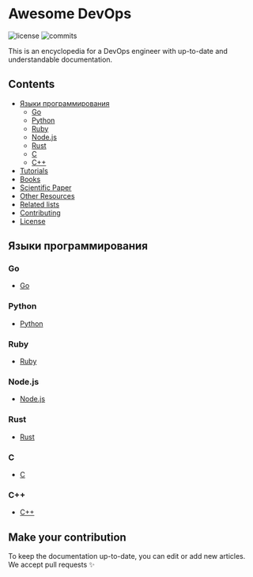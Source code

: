 # Awesome DevOps

![license](https://badgen.net/badge/license/MIT/green) ![commits](https://badgen.net/github/commits/znhv/awesome-devops)

This is an encyclopedia for a DevOps engineer 
with up-to-date and understandable documentation.

## Contents

* [Языки программирования](#языки-программирования)
    - [Go](#go)
    - [Python](#python)
    - [Ruby](#ruby)
    - [Node.js](#node.js)
    - [Rust](#rust)
    - [C](#c)
    - [C++](#c++)
* [Tutorials](#tutorials)
* [Books](#books)
* [Scientific Paper](#scientific-papers)
* [Other Resources](#other-resources)
* [Related lists](#related-lists)
* [Contributing](#contributing)
* [License](#license)

## Языки программирования

### Go
- [Go]()

### Python
- [Python](https://en.wikipedia.org/wiki/Python_(programming_language))

### Ruby
- [Ruby]()

### Node.js
- [Node.js]()

### Rust
- [Rust]()

### C
- [C]()

### C++
- [C++]()

## Make your contribution
To keep the documentation up-to-date, you can edit
or add new articles. We accept pull requests ✨